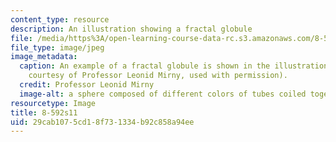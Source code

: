 ```yaml
---
content_type: resource
description: An illustration showing a fractal globule
file: /media/https%3A/open-learning-course-data-rc.s3.amazonaws.com/8-592j-statistical-physics-in-biology-spring-2011/29cab1075cd18f731334b92c858a94ee_8-592s11.jpg
file_type: image/jpeg
image_metadata:
  caption: An example of a fractal globule is shown in the illustration above (Image
    courtesy of Professor Leonid Mirny, used with permission).
  credit: Professor Leonid Mirny
  image-alt: a sphere composed of different colors of tubes coiled together.
resourcetype: Image
title: 8-592s11
uid: 29cab107-5cd1-8f73-1334-b92c858a94ee
---
```

